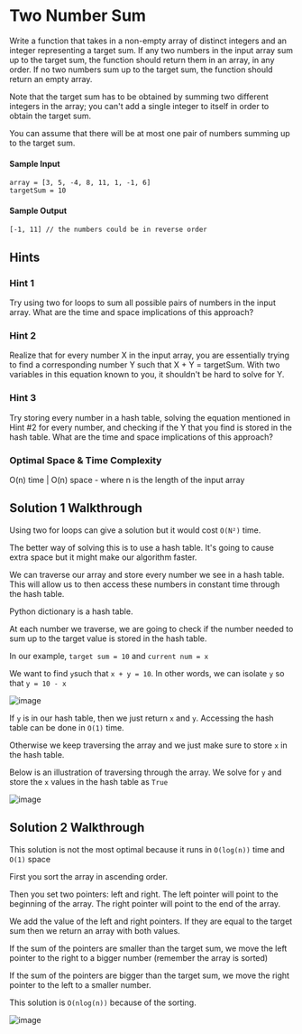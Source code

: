 # Two Number Sum

Write a function that takes in a non-empty array of distinct integers and an integer representing a target sum. If any two numbers in the input array sum up to the target sum, the function should return them in an array, in any order. If no two numbers sum up to the target sum, the function should return an empty array.

Note that the target sum has to be obtained by summing two different integers in the array; you can't add a single integer to itself in order to obtain the target sum.

You can assume that there will be at most one pair of numbers summing up to the target sum.

#### Sample Input

```
array = [3, 5, -4, 8, 11, 1, -1, 6]
targetSum = 10
```

#### Sample Output
```
[-1, 11] // the numbers could be in reverse order
```

## Hints

### Hint 1
Try using two for loops to sum all possible pairs of numbers in the input array. What are the time and space implications of this approach?

### Hint 2
Realize that for every number X in the input array, you are essentially trying to find a corresponding number Y such that X + Y = targetSum. With two variables in this equation known to you, it shouldn't be hard to solve for Y.

### Hint 3
Try storing every number in a hash table, solving the equation mentioned in Hint #2 for every number, and checking if the Y that you find is stored in the hash table. What are the time and space implications of this approach?

### Optimal Space & Time Complexity
O(n) time | O(n) space - where n is the length of the input array

## Solution 1 Walkthrough

Using two for loops can give a solution but it would cost `O(N²)` time.

The better way of solving this is to use a hash table. It's going to cause extra space but it might make our algorithm faster. 

We can traverse our array and store every number we see in a hash table. This will allow us to then access these numbers in constant time through the hash table.

Python dictionary is a hash table.

At each number we traverse, we are going to check if the number needed to sum up to the target value is stored in the hash table. 

In our example, `target sum = 10` and `current num = x`

We want to find `y`such that `x + y = 10`. In other words, we can isolate `y` so that `y = 10 - x`

![image](https://github.com/KellzCodes/python_interview/assets/19383145/58a13f05-030a-4996-aacf-32ddd7bb9dce)

If `y` is in our hash table, then we just return `x` and `y`. Accessing the hash table can be done in `O(1)` time. 

Otherwise we keep traversing the array and we just make sure to store `x` in the hash table. 

Below is an illustration of traversing through the array. We solve for `y` and store the `x` values in the hash table as `True`

![image](https://github.com/KellzCodes/python_interview/assets/19383145/de1033a5-2515-43b8-87b5-4a3b535c580c)

## Solution 2 Walkthrough

This solution is not the most optimal because it runs in `O(log(n))` time and `O(1)` space

First you sort the array in ascending order. 

Then you set two pointers: left and right. The left pointer will point to the beginning of the array. The right pointer will point to the end of the array. 

We add the value of the left and right pointers. If they are equal to the target sum then we return an array with both values.

If the sum of the pointers are smaller than the target sum, we move the left pointer to the right to a bigger number (remember the array is sorted)

If the sum of the pointers are bigger than the target sum, we move the right pointer to the left to a smaller number.

This solution is `O(nlog(n))` because of the sorting.

![image](https://github.com/KellzCodes/python_interview/assets/19383145/c51ff1d9-44f8-43e8-8efe-24089079078c)
